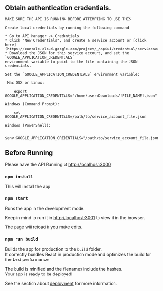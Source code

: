 ## Obtain authentication credentials.

    MAKE SURE THE API IS RUNNING BEFORE ATTEMPTING TO USE THIS

    Create local credentials by running the following command

    * Go to API Manager -> Credentials
    * Click "New Credentials", and create a service account or [click here](https://console.cloud.google.com/project/_/apiui/credential/serviceaccount)
    * Download the JSON for this service account, and set the `GOOGLE_APPLICATION_CREDENTIALS`
    environment variable to point to the file containing the JSON credentials.

    Set the `GOOGLE_APPLICATION_CREDENTIALS` environment variable:

     Mac OSX or Linux:

        export GOOGLE_APPLICATION_CREDENTIALS="/home/user/Downloads/[FILE_NAME].json"

    Windows (Command Prompt):

        set GOOGLE_APPLICATION_CREDENTIALS=/path/to/service_account_file.json

    Windows (PowerShell):

        $env:GOOGLE_APPLICATION_CREDENTIALS="/path/to/service_account_file.json"


## Before Running

Please have the API Running at [http://localhost:3000](http://localhost:3000)

### `npm install`

This will install the app<br />

### `npm start`

Runs the app in the development mode.<br />

Keep in mind to run it in [http://localhost:3001](http://localhost:3001) to view it in the browser.

The page will reload if you make edits.<br />

### `npm run build`

Builds the app for production to the `build` folder.<br />
It correctly bundles React in production mode and optimizes the build for the best performance.

The build is minified and the filenames include the hashes.<br />
Your app is ready to be deployed!

See the section about [deployment](https://facebook.github.io/create-react-app/docs/deployment) for more information.

